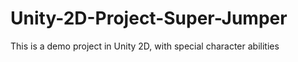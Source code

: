 # Unity-2D-Project-Super-Jumper
This is a demo project in Unity 2D, with special character abilities
